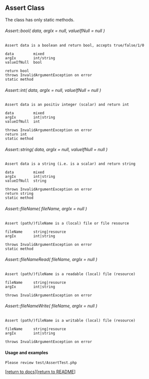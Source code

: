 
## Assert Class

The class has only static methods.


###### Assert::bool( data, argIx = null, valueIfNull = null )
    Assert data is a boolean and return bool, accepts true/false/1/0
    
    data         mixed
    argIx        int/string
    valueIfNull  bool
    
    return bool
    throws InvalidArgumentException on error
    static method

###### Assert::int( data, argIx = null, valueIfNull = null ) 
    Assert data is an positiv integer (scalar) and return int
    
    data         mixed
    argIx        int|string
    valueIfNull  int
    
    throws InvalidArgumentException on error
    return int
    static method

###### Assert::string( data, argIx = null, valueIfNull = null )
    Assert data is a string (i.e. is a scalar) and return string
    
    data         mixed
    argIx        int|string
    valueIfNull  string
    
    throws InvalidArgumentException on error
    return string
    static method

###### Assert::fileName( fileName, argIx = null )
    Assert (path/)fileName is a (local) file or file resource
    
    fileName     string|resource
    argIx        int|string
    
    throws InvalidArgumentException on error
    static method

###### Assert::fileNameRead( fileName, argIx = null )
    Assert (path/)fileName is a readable (local) file (resource)
    
    fileName     string|resource
    argIx        int|string
    
    throws InvalidArgumentException on error

###### Assert::fileNameWrite( fileName, argIx = null )
    Assert (path/)fileName is a writable (local) file (resource)
    
    fileName     string|resource
    argIx        int|string
    
    throws InvalidArgumentException on error


#### Usage and examples
    Please review test/AssertTest.php


[[return to docs](docs.md)][[return to README](../README.md)]
